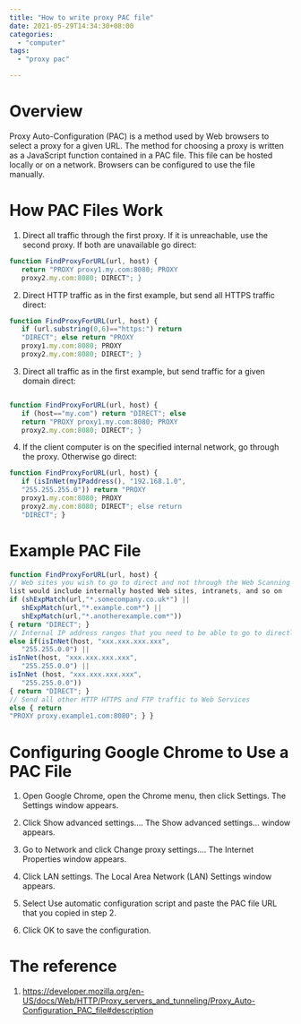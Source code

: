 ```yaml
---
title: "How to write proxy PAC file"
date: 2021-05-29T14:34:30+08:00
categories:
  - "computer"
tags:
  - "proxy pac"

---
```


# Overview

Proxy Auto-Configuration (PAC) is a method used by Web browsers to select a proxy for a given URL. The method for choosing a proxy is written as a JavaScript function contained in a PAC file. This file can be hosted locally or on a network. Browsers can be configured to use the file manually.

# How PAC Files Work

1. Direct all traffic through the first proxy. If it is unreachable, use the second proxy. If both are unavailable go direct:
```js
function FindProxyForURL(url, host) {
   return "PROXY proxy1.my.com:8080; PROXY
   proxy2.my.com:8080; DIRECT"; }
```
2. Direct HTTP traffic as in the first example, but send all HTTPS traffic direct:
```js
function FindProxyForURL(url, host) {
   if (url.substring(0,6)=="https:") return 
   "DIRECT"; else return "PROXY
   proxy1.my.com:8080; PROXY
   proxy2.my.com:8080; DIRECT"; }
```
3. Direct all traffic as in the first example, but send traffic for a given domain direct:
```js

function FindProxyForURL(url, host) {
   if (host=="my.com") return "DIRECT"; else
   return "PROXY proxy1.my.com:8080; PROXY
   proxy2.my.com:8080; DIRECT"; }
```
4. If the client computer is on the specified internal network, go through the proxy. Otherwise go direct:
```js
function FindProxyForURL(url, host) {
   if (isInNet(myIPaddress(), "192.168.1.0",
   "255.255.255.0")) return "PROXY
   proxy1.my.com:8080; PROXY 
   proxy2.my.com:8080; DIRECT"; else return
   "DIRECT"; }
```
# Example PAC File
```js
function FindProxyForURL(url, host) {
// Web sites you wish to go to direct and not through the Web Scanning Services. This 
list would include internally hosted Web sites, intranets, and so on
if (shExpMatch(url,"*.somecompany.co.uk*") ||
   shExpMatch(url,"*.example.com*") ||
   shExpMatch(url,"*.anotherexample.com*"))
{ return "DIRECT"; }
// Internal IP address ranges that you need to be able to go to directly
else if(isInNet(host, "xxx.xxx.xxx.xxx",
   "255.255.0.0") ||
isInNet(host, "xxx.xxx.xxx.xxx",
   "255.255.0.0") ||
isInNet (host, "xxx.xxx.xxx.xxx",
   "255.255.0.0"))
{ return "DIRECT"; }
// Send all other HTTP HTTPS and FTP traffic to Web Services
else { return
"PROXY proxy.example1.com:8080"; } }

```

# Configuring Google Chrome to Use a PAC File

1. Open Google Chrome, open the Chrome menu, then click Settings. The Settings window appears.

2. Click Show advanced settings.... The Show advanced settings... window appears.

3. Go to Network and click Change proxy settings.... The Internet Properties window appears.

4. Click LAN settings. The Local Area Network (LAN) Settings window appears.

5. Select Use automatic configuration script and paste the PAC file URL that you copied in step 2. 

6. Click OK to save the configuration.


# The reference 
1. https://developer.mozilla.org/en-US/docs/Web/HTTP/Proxy_servers_and_tunneling/Proxy_Auto-Configuration_PAC_file#description

